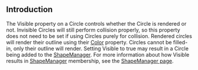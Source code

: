## Introduction

The Visible property on a Circle controls whether the Circle is rendered or not. Invisible Circles will still perform collision properly, so this property does not need to be set if using Circles purely for collision. Rendered circles will render their outline using their [Color](/frb/docs/index.php?title=FlatRedBall.Math.Geometry.Circle.Color&action=edit&redlink=1.md "FlatRedBall.Math.Geometry.Circle.Color (page does not exist)") property. Circles cannot be filled-in, only their outline will render. Setting Visible to true may result in a Circle being added to the [ShapeManager](/documentation/api/flatredball/flatredball-math/flatredball-math-geometry/flatredball-math-geometry-shapemanager/.md). For more information about how Visible results in [ShapeManager](/documentation/api/flatredball/flatredball-math/flatredball-math-geometry/flatredball-math-geometry-shapemanager/.md) membership, see the [ShapeManager page](/documentation/api/flatredball/flatredball-math/flatredball-math-geometry/flatredball-math-geometry-shapemanager/.md).
